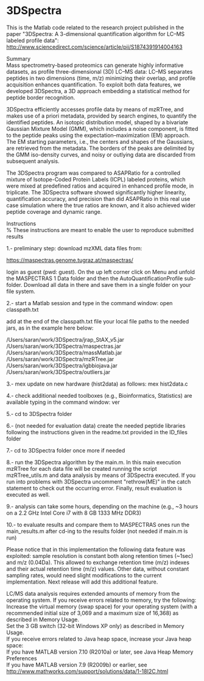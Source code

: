 3DSpectra
=========

This is the Matlab code related to the research project published in the paper "3DSpectra: A 3-dimensional quantification algorithm for LC–MS labeled profile data": http://www.sciencedirect.com/science/article/pii/S1874391914004163

Summary
<br/>
Mass spectrometry-based proteomics can generate highly informative datasets, as profile three-dimensional (3D) LC–MS data: LC–MS separates peptides in two dimensions (time, m/z) minimizing their overlap, and profile acquisition enhances quantification. To exploit both data features, we developed 3DSpectra, a 3D approach embedding a statistical method for peptide border recognition.

3DSpectra efficiently accesses profile data by means of mzRTree, and makes use of a priori metadata, provided by search engines, to quantify the identified peptides. An isotopic distribution model, shaped by a bivariate Gaussian Mixture Model (GMM), which includes a noise component, is fitted to the peptide peaks using the expectation–maximization (EM) approach. The EM starting parameters, i.e., the centers and shapes of the Gaussians, are retrieved from the metadata. The borders of the peaks are delimited by the GMM iso-density curves, and noisy or outlying data are discarded from subsequent analysis.

The 3DSpectra program was compared to ASAPRatio for a controlled mixture of Isotope-Coded Protein Labels (ICPL) labeled proteins, which were mixed at predefined ratios and acquired in enhanced profile mode, in triplicate. The 3DSpectra software showed significantly higher linearity, quantification accuracy, and precision than did ASAPRatio in this real use case simulation where the true ratios are known, and it also achieved wider peptide coverage and dynamic range.

Instructions
<br/>
% These instructions are meant to enable the user to reproduce submitted results

1.- preliminary step: download mzXML data files from:

https://maspectras.genome.tugraz.at/maspectras/

login as guest (pwd: guest). On the up left corner click on Menu and unfold the MASPECTRAS 1 Data folder and then the AutoQuantificationProfile sub-folder. Download all data in there and save them in a single folder on your file system.

2.- start a Matlab session and type in the command window: open classpath.txt

add at the end of the classpath.txt file your local file paths to the needed jars, as in the example here below:

/Users/saran/work/3DSpectra/jrap_StAX_v5.jar<br/>
/Users/saran/work/3DSpectra/maspectras.jar<br/>
/Users/saran/work/3DSpectra/massMatlab.jar<br/>
/Users/saran/work/3DSpectra/mzRTree.jar<br/>
/Users/saran/work/3DSpectra/igbbiojava.jar<br/>
/Users/saran/work/3DSpectra/outliers.jar<br/>

3.- mex update on new hardware (hist2data) as follows: mex hist2data.c

4.- check additional needed toolboxes (e.g., Bioinformatics, Statistics) are available typing in the command window: ver

5.- cd to 3DSpectra folder

6.- (not needed for evaluation data) create the needed peptide libraries following the instructions given in the readme.txt provided in the ID_files folder 

7.- cd to 3DSpectra folder once more if needed

8.- run the 3DSpectra algorithm by the main.m. 
In this main execution mzRTree for each data file will be created running the script mzRTree_utils.m and data analysis by means of 3DSpectra executed.
If you run into problems with 3DSpectra uncomment "rethrow(ME)" in the catch statement to check out the occurring error.
Finally, result evaluation is executed as well.

9.- analysis can take some hours, depending on the machine  (e.g., ~3 hours on a 2.2 GHz Intel Core i7 with 8 GB 1333 MHz DDR3)

10.- to evaluate results and compare them to MASPECTRAS ones run the main_results.m after cd-ing to the results folder (not needed if main.m is run)

Please notice that in this implementation the following data feature was exploited: sample resolution is constant both along retention times (~1sec) and m/z (0.04Da).
This allowed to exchange retention time (m/z) indexes and  their actual retention time (m/z) values. 
Other data, without constant sampling rates, would need slight modifications to the current implementation. Next release will add this additional feature.



LC/MS data analysis requires extended amounts of memory from the operating system.
If you receive errors related to memory, try the following: <br/>
Increase the virtual memory (swap space) for your operating system (with a recommended initial size of 3,069 and a maximum size of 16,368) as described in Memory Usage.<br/>
Set the 3 GB switch (32-bit Windows XP only) as described in Memory Usage.<br/>
If you receive errors related to Java heap space, increase your Java heap space:<br/>
If you have MATLAB version 7.10 (R2010a) or later, see
Java Heap Memory Preferences<br/>
If you have MATLAB version 7.9 (R2009b) or earlier, see
http://www.mathworks.com/support/solutions/data/1-18I2C.html


